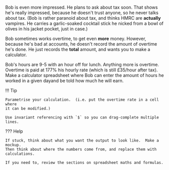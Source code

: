 Bob is even more impressed.  He plans to ask about tax soon.  That shows he's
really impressed, because he doesn't trust anyone, so he never talks about
tax.  (Bob is rather paranoid about tax, and thinks HMRC are **actually**
vampires.  He carries a garlic-soaked cocktail stick he nicked from a bowl of
olives in his jacket pocket, just in case.)

Bob sometimes works overtime, to get even **more** money.  However, because
he's bad at accounts, he doesn't record the amount of overtime he's done.  He
just records the **total** amount, and wants you to make a calculator.

Bob's hours are 9-5 with an hour off for lunch.  Anything more is overtime.
Overtime is paid at 177% his hourly rate (which is still £35/hour after tax).
Make a calculator spreadsheet where Bob can enter the amount of hours he worked
in a given dayand be told how much he will earn.

!!! Tip

    Parametrise your calculation.  (i.e. put the overtime rate in a cell where
    it can be modified.)
    
    Use invariant referencing with `$` so you can drag-complete multiple lines.
    
??? Help

    If stuck, think about what you want the output to look like.  Make a mockup.
    Then think about where the numbers come from, and replace them with
    calculations.
    
    If you need to, review the sections on spreadsheet maths and formulas.
